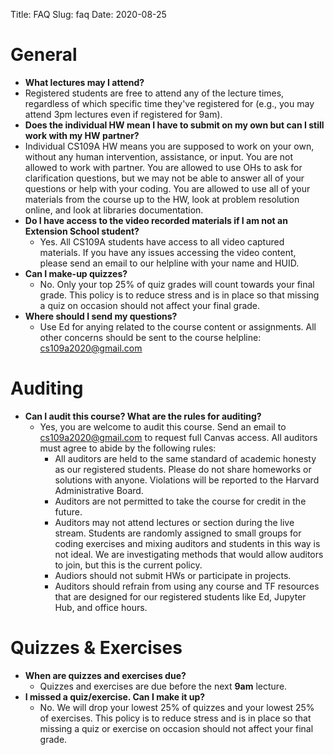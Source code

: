 Title: FAQ
Slug: faq
Date: 2020-08-25

<style>
pre {
  background-color: #F5F5F5;
  display: block;
  font-family: monospace;
  font-size: 14px;
  white-space: pre;
  border-color: #999999;
  border-width: 1px;
  border-style: solid;
  border-radius: 6px;
  margin: 1em 0;
  padding: 5px;
  white-space: pre-wrap;
}
.containerMain {
    display: flex;
    width: 100%;
    height: 300px;
}
</style>



# General
- **What lectures may I attend?**
- Registered students are free to attend any of the lecture times, regardless of which specific time they've registered for (e.g., you may attend 3pm lectures even if registered for 9am).
-  **Does the individual HW mean I have to submit on my own but can I still work with my HW partner?**
  - Individual CS109A HW means you are supposed to work on your own, without any human intervention, assistance, or input. You are not allowed to work with partner.  You are allowed to use OHs to ask for clarification questions, but we may not be able to answer all of your questions or help with your coding.  You are allowed to use all of your materials from the course up to the HW, look at problem resolution online, and look at libraries documentation.
- **Do I have access to the video recorded materials if I am not an Extension School student?**
  - Yes. All CS109A students have access to all video captured materials. If you have any issues accessing the video content, please send an email to our helpline with your name and HUID.
- **Can I make-up quizzes?**
  - No. Only your top 25% of quiz grades will count towards your final grade. This policy is to reduce stress and is in place so that missing a quiz on occasion should not affect your final grade.
- **Where should I send my questions?**
  - Use Ed for anying related to the course content or assignments. All other concerns should be sent to the course helpline: cs109a2020@gmail.com

# Auditing

- **Can I audit this course? What are the rules for auditing?**
  - Yes, you are welcome to audit this course. Send an email to cs109a2020@gmail.com to request full Canvas access. All auditors must agree to abide by the following rules:
  	- All auditors are held to the same standard of academic honesty as our registered students. Please do not share homeworks or solutions with anyone. Violations will be reported to the Harvard Administrative Board.
  	- Auditors are not permitted to take the course for credit in the future.
  	- Auditors may not attend lectures or section during the live stream. Students are randomly assigned to small groups for coding exercises and mixing auditors and students in this way is not ideal. We are investigating methods that would allow auditors to join, but this is the current policy.
  	- Audiors should not submit HWs or participate in projects.
  	- Auditors should refrain from using any course and TF resources that are designed for our registered students like Ed, Jupyter Hub, and office hours.

# Quizzes & Exercises
- **When are quizzes and exercises due?**
	- Quizzes and exercises are due before the next **9am** lecture.
- **I missed a quiz/exercise. Can I make it up?**
	- No. We will drop your lowest 25% of quizzes and your lowest 25% of exercises. This policy is to reduce stress and is in place so that missing a quiz or exercise on occasion should not affect your final grade.
